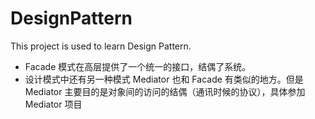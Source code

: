 # DesignPattern
This project is used to learn Design Pattern.

- Facade 模式在高层提供了一个统一的接口，结偶了系统。
- 设计模式中还有另一种模式 Mediator 也和 Facade 有类似的地方。但是 Mediator 主要目的是对象间的访问的结偶（通讯时候的协议），具体参加 Mediator 项目